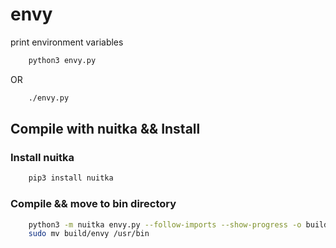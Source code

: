 # envy
print environment variables

```bash
    python3 envy.py
```

OR

```bash
    ./envy.py
```


## Compile with nuitka && Install


### Install nuitka
```bash
    pip3 install nuitka 
```

### Compile && move to bin directory
```bash
    python3 -m nuitka envy.py --follow-imports --show-progress -o build/envy
    sudo mv build/envy /usr/bin
```

